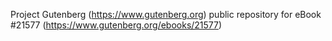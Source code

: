 Project Gutenberg (https://www.gutenberg.org) public repository for eBook #21577 (https://www.gutenberg.org/ebooks/21577)
